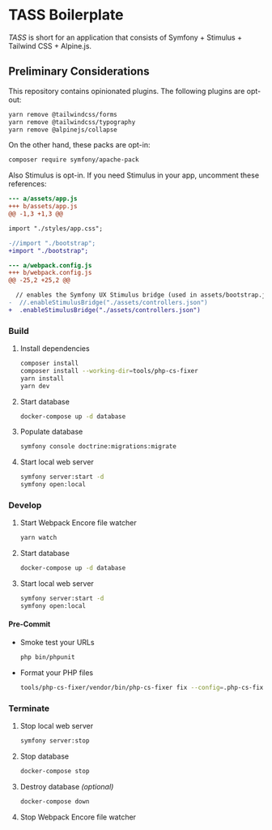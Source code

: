# TASS Boilerplate

_TASS_ is short for an application that consists of Symfony + Stimulus + Tailwind CSS + Alpine.js.

## Preliminary Considerations

This repository contains opinionated plugins. The following plugins are opt-out:

```sh
yarn remove @tailwindcss/forms
yarn remove @tailwindcss/typography
yarn remove @alpinejs/collapse
```

On the other hand, these packs are opt-in:

```sh
composer require symfony/apache-pack
```

Also Stimulus is opt-in. If you need Stimulus in your app, uncomment these references:

```diff
--- a/assets/app.js
+++ b/assets/app.js
@@ -1,3 +1,3 @@

import "./styles/app.css";

-//import "./bootstrap";
+import "./bootstrap";
```

```diff
--- a/webpack.config.js
+++ b/webpack.config.js
@@ -25,2 +25,2 @@

  // enables the Symfony UX Stimulus bridge (used in assets/bootstrap.js)
-  //.enableStimulusBridge("./assets/controllers.json")
+  .enableStimulusBridge("./assets/controllers.json")
```

### Build

1. Install dependencies
   ```sh
   composer install
   composer install --working-dir=tools/php-cs-fixer
   yarn install
   yarn dev
   ```
2. Start database
   ```sh
   docker-compose up -d database
   ```
3. Populate database
   ```sh
   symfony console doctrine:migrations:migrate
   ```
4. Start local web server
   ```sh
   symfony server:start -d
   symfony open:local
   ```

### Develop

1. Start Webpack Encore file watcher
   ```sh
   yarn watch
   ```
2. Start database
   ```sh
   docker-compose up -d database
   ```
3. Start local web server
   ```sh
   symfony server:start -d
   symfony open:local
   ```

#### Pre-Commit

- Smoke test your URLs
  ```sh
  php bin/phpunit
  ```
- Format your PHP files
  ```sh
  tools/php-cs-fixer/vendor/bin/php-cs-fixer fix --config=.php-cs-fixer.dist.php
  ```

### Terminate

1. Stop local web server
   ```sh
   symfony server:stop
   ```
2. Stop database
   ```sh
   docker-compose stop
   ```
3. Destroy database _(optional)_
   ```sh
   docker-compose down
   ```
4. Stop Webpack Encore file watcher
